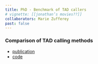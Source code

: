 ```yaml
---
title: PhD - Benchmark of TAD callers
# vignette: [[jonathan’s movies??]]
collaborators: Marie Zufferey
past: false
---
```


### Comparison of TAD calling methods

- [publication](https://genomebiology.biomedcentral.com/articles/10.1186/s13059-018-1596-9)
- [code](https://github.com/CSOgroup/TAD-benchmarking-scripts)

<!--
![My screenshot]({{ "/assets/projects/segmentation.png" | absolute_url}}){:height="500px" width="500px"}..
<iframe width="640" height="360" src="https://www.youtube.com/embed/csQeQfq81rQ" frameborder="0" allow="autoplay; encrypted-media" allowfullscreen></iframe>
-->
